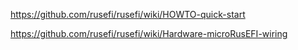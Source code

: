 https://github.com/rusefi/rusefi/wiki/HOWTO-quick-start

https://github.com/rusefi/rusefi/wiki/Hardware-microRusEFI-wiring

